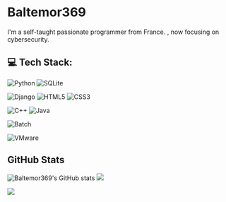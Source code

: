 # Baltemor369

I'm a self-taught passionate programmer from France. , now focusing on cybersecurity.

## 💻 Tech Stack:

![Python](https://img.shields.io/badge/python-3670A0?style=flat&logo=python&logoColor=ffdd54)
![SQLite](https://img.shields.io/badge/sqlite-%2307405e.svg?style=flat&logo=sqlite&logoColor=white) 

![Django](https://img.shields.io/badge/Django-092E20?style=flat&logo=django&logoColor=white)
![HTML5](https://img.shields.io/badge/html5-%23E34F26.svg?style=flat&logo=html5&logoColor=white)
![CSS3](https://img.shields.io/badge/css3-%231572B6.svg?style=flat&logo=css3&logoColor=white) 

![C++](https://img.shields.io/badge/C++-00599C?style=flat&logo=c%2B%2B&logoColor=white)
![Java](https://img.shields.io/badge/Java-007396?style=flat&logo=java&logoColor=white)

![Batch](https://img.shields.io/badge/Batch-4D4D4D?style=flat&logoColor=white)

![VMware](https://img.shields.io/badge/VMware-607078.svg?style=flat&logo=VMware&logoColor=white)

## GitHub Stats

![Baltemor369's GitHub stats](https://github-readme-stats.vercel.app/api?username=Baltemor369&show_icons=true&include_all_commits=true&theme=buefy&hide_border=true)
![](https://github-readme-streak-stats.herokuapp.com/?user=Baltemor369&theme=light&hide_border=false)

![](https://github-readme-stats.vercel.app/api/top-langs/?username=Baltemor369&layout=compact&theme=buefy&hide_border=true)
